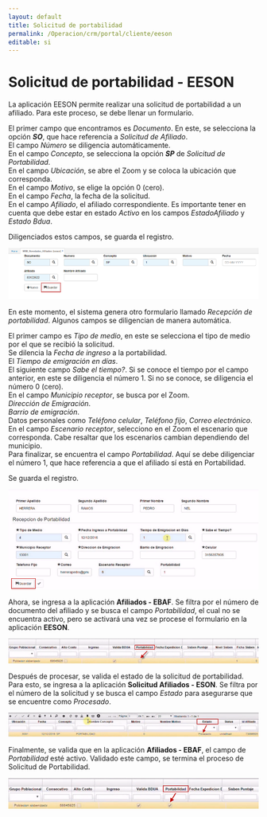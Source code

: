 ```yaml
---
layout: default
title: Solicitud de portabilidad
permalink: /Operacion/crm/portal/cliente/eeson
editable: si
---
```


# Solicitud de portabilidad - EESON

La aplicación EESON permite realizar una solicitud de portabilidad a un afiliado.  Para este proceso, se debe llenar un formulario.  

El primer campo que encontramos es _Documento_.  En este, se selecciona la opción _**SO**_, que hace referencia a _Solicitud de Afiliado_.  
El campo _Número_ se diligencia automáticamente.  
En el campo _Concepto_, se selecciona la opción _**SP**_ de _Solicitud de Portabilidad_.  
En el campo _Ubicación_, se abre el Zoom y se coloca la ubicación que corresponda.  
En el campo _Motivo_, se elige la opción 0 (cero).  
En el campo _Fecha_, la fecha de la solicitud.  
En el campo _Afiliado_, el afiliado correspondiente.  Es importante tener en cuenta que debe estar en estado _Activo_ en los campos _EstadoAfiliado_ y _Estado Bdua_.  

Diligenciados estos campos, se guarda el registro.  

![](eeson.png)  

En este momento, el sistema genera otro formulario llamado _Recepción de portabilidad_.  Algunos campos se diligencian de manera automática.  

El primer campo es _Tipo de medio_, en este se selecciona el tipo de medio por el que se recibió la solicitud.  
Se dilencia la _Fecha de ingreso_ a la portabilidad.  
El _Tiempo de emigración en días_.  
El siguiente campo _Sabe el tiempo?_.  Si se conoce el tiempo por el campo anterior, en este se diligencia el número 1.  Si no se conoce, se diligencia el número 0 (cero).  
En el campo _Municipio receptor_, se busca por el Zoom.  
_Dirección de Emigración_.  
_Barrio de emigración_.  
Datos personales como _Teléfono celular_, _Teléfono fijo_, _Correo electrónico_.  
En el campo _Escenario receptor_, selecciono en el Zoom el escenario que corresponda.  Cabe resaltar que los escenarios cambian dependiendo del municipio.  
Para finalizar, se encuentra el campo _Portabilidad_.  Aquí se debe diligenciar el número 1, que hace referencia a que el afiliado sí está en Portabilidad.  

Se guarda el registro.  

![](eeson1.png)

Ahora, se ingresa a la aplicación **Afiliados - EBAF**.  Se filtra por el número de documento del afiliado y se busca el campo _Portabilidad_, el cual no se encuentra activo, pero se activará una vez se procese el formulario en la aplicación **EESON**.  

![](eeson2.png)  

Después de procesar, se valida el estado de la solicitud de portabilidad.  Para esto, se ingresa a la aplicación **Solicitud Afiliados - ESON**.  Se filtra por el número de la solicitud y se busca el campo _Estado_ para asegurarse que se encuentre como _Procesado_.   

![](eeson3.png)  

Finalmente, se valida que en la aplicación **Afiliados - EBAF**, el campo de _Portabilidad_ esté activo.  Validado este campo, se termina el proceso de Solicitud de Portabilidad.  

![](eeson4.png)  




